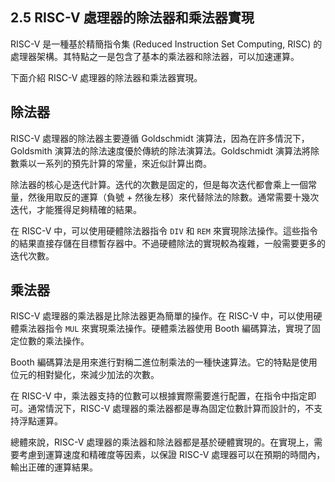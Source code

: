 ## 2.5 RISC-V 處理器的除法器和乘法器實現

RISC-V 是一種基於精簡指令集 (Reduced Instruction Set Computing, RISC) 的處理器架構。其特點之一是包含了基本的乘法器和除法器，可以加速運算。

下面介紹 RISC-V 處理器的除法器和乘法器實現。

## 除法器

RISC-V 處理器的除法器主要遵循 Goldschmidt 演算法，因為在許多情況下，Goldsmith 演算法的除法速度優於傳統的除法演算法。Goldschmidt 演算法將除數乘以一系列的預先計算的常量，來近似計算出商。

除法器的核心是迭代計算。迭代的次數是固定的，但是每次迭代都會乘上一個常量，然後用取反的運算（負號 + 然後左移）來代替除法的除數。通常需要十幾次迭代，才能獲得足夠精確的結果。

在 RISC-V 中，可以使用硬體除法器指令 `DIV` 和 `REM` 來實現除法操作。這些指令的結果直接存儲在目標暫存器中。不過硬體除法的實現較為複雜，一般需要更多的迭代次數。

## 乘法器

RISC-V 處理器的乘法器是比除法器更為簡單的操作。在 RISC-V 中，可以使用硬體乘法器指令 `MUL` 來實現乘法操作。硬體乘法器使用 Booth 編碼算法，實現了固定位數的乘法操作。

Booth 編碼算法是用來進行對稱二進位制乘法的一種快速算法。它的特點是使用位元的相對變化，來減少加法的次數。 

在 RISC-V 中，乘法器支持的位數可以根據實際需要進行配置，在指令中指定即可。通常情況下，RISC-V 處理器的乘法器都是專為固定位數計算而設計的，不支持浮點運算。

總體來說，RISC-V 處理器的乘法器和除法器都是基於硬體實現的。在實現上，需要考慮到運算速度和精確度等因素，以保證 RISC-V 處理器可以在預期的時間內，輸出正確的運算結果。